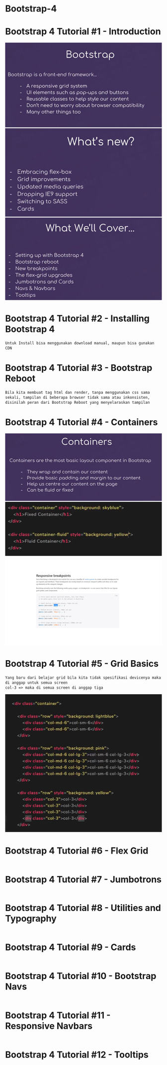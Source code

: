 # Bootstrap-4

# Bootstrap 4 Tutorial #1 - Introduction
![Intro 1](https://github.com/elvinotan/bootstrap-4/blob/master/images/intro1.png) 
![Intro 2](https://github.com/elvinotan/bootstrap-4/blob/master/images/intro2.png) 
![Intro 3](https://github.com/elvinotan/bootstrap-4/blob/master/images/intro3.png) 

# Bootstrap 4 Tutorial #2 - Installing Bootstrap 4
```
Untuk Install bisa menggunakan download manual, maupun bisa gunakan CDN
```
# Bootstrap 4 Tutorial #3 - Bootstrap Reboot
```
Bila kita membuat tag html dan render, tanpa menggunakan css sama sekali, tampilan di beberapa browser tidak sama atau inkonsisten, disinilah peran dari Bootstrap Reboot yang menyelaraskan tampilan 
```
# Bootstrap 4 Tutorial #4 - Containers
![Container](https://github.com/elvinotan/bootstrap-4/blob/master/images/container.png) 
![Container Code](https://github.com/elvinotan/bootstrap-4/blob/master/images/container2.png) 
![Container Brekpoint](https://github.com/elvinotan/bootstrap-4/blob/master/images/container3.png) 

# Bootstrap 4 Tutorial #5 - Grid Basics
```
Yang baru dari belajar grid bila kita tidak spesifikasi devicenya maka di anggap untuk semua screen
col-3 => maka di semua screen di anggap tiga
```
![Grid](https://github.com/elvinotan/bootstrap-4/blob/master/images/grid.png) 
# Bootstrap 4 Tutorial #6 - Flex Grid
```
```
# Bootstrap 4 Tutorial #7 - Jumbotrons
```
```
# Bootstrap 4 Tutorial #8 - Utilities and Typography
```
```
# Bootstrap 4 Tutorial #9 - Cards
```
```
# Bootstrap 4 Tutorial #10 - Bootstrap Navs
```
```
# Bootstrap 4 Tutorial #11 - Responsive Navbars
```
```
# Bootstrap 4 Tutorial #12 - Tooltips
```
```
